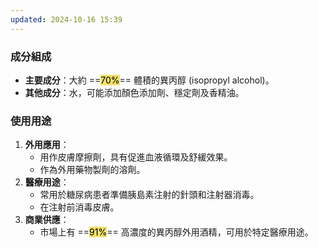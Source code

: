 ```yaml
---
updated: 2024-10-16 15:39
---
```

### 成分組成

- **主要成分**：大約 ==<mark style="background: #EED841C2;">70%</mark>== 體積的異丙醇 (isopropyl alcohol)。
- **其他成分**：水，可能添加顏色添加劑、穩定劑及香精油。 <!--SR:!2024-10-17,3,250-->

### 使用用途

1. **外用應用**：
    - 用作皮膚摩擦劑，具有促進血液循環及舒緩效果。
    - 作為外用藥物製劑的溶劑。
2. **醫療用途**：
    - 常用於糖尿病患者準備胰島素注射的針頭和注射器消毒。
    - 在注射前消毒皮膚。
3. **商業供應**：
    - 市場上有 ==<mark style="background: #EED841C2;">91%</mark>== 高濃度的異丙醇外用酒精，可用於特定醫療用途。
<!--SR:!2024-10-17,1,210-->